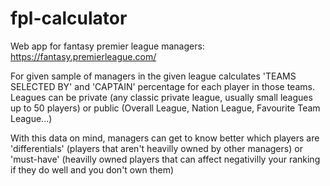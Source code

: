 ﻿# fpl-calculator
 
 Web app for fantasy premier league managers: https://fantasy.premierleague.com/

For given sample of managers in the given league calculates 'TEAMS SELECTED BY' and 'CAPTAIN' percentage for each player in those teams.
Leagues can be private (any classic private league, usually small leagues up to 50 players) or public (Overall League, Nation League, Favourite Team League...)

With this data on mind, managers can get to know better which players are 'differentials' (players that aren't heavilly owned by other managers) or 'must-have' (heavilly owned players that can affect negativilly your ranking if they do well and you don't own them)

